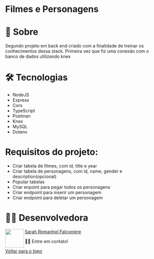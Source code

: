 # Filmes e Personagens

# 📄 Sobre

Segundo projeto em back end criado com a finalidade de treinar os conhecimentos dessa stack. Primeira vez que fiz uma conexão com o banco de dados utilizando knex

# 🛠 Tecnologias

- NodeJS
- Express
- Cors
- TypeScript
- Postman
- Knex
- MySQL
- Dotenv

# Requisitos do projeto:

- Criar tabela de filmes, com id, title e year
- Criar tabela de personagens, com id, name, gender e description(opcional)
- Popular tabelas
- Criar enpoint para pegar todos os personagens
- Criar endpoint para inserir um personagem
- Criar endpoint para deletar um personagem

# 👩‍💻 Desenvolvedora

<a href="url"><img src="https://user-images.githubusercontent.com/86701927/139923533-9d3064bf-071e-4651-840f-4434d2b24a7b.jpg" align="left" height="60" width="60" ></a>

[Sarah Romanhol Falconiere](https://www.linkedin.com/in/sarahromanhol)

👋🏽 Entre em contato!

<a href="#top">Voltar para o topo</a>
